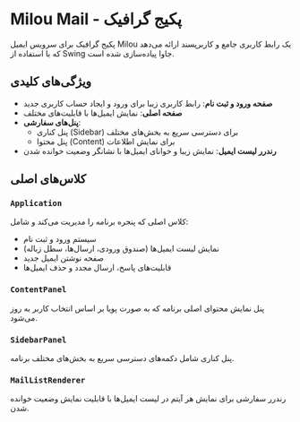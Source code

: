 # Milou Mail - پکیج گرافیک

پکیج گرافیک برای سرویس ایمیل Milou یک رابط کاربری جامع و کاربرپسند ارائه می‌دهد که با استفاده از Swing جاوا پیاده‌سازی شده است.

## ویژگی‌های کلیدی

- **صفحه ورود و ثبت نام**: رابط کاربری زیبا برای ورود و ایجاد حساب کاربری جدید
- **صفحه اصلی**: نمایش ایمیل‌ها با قابلیت‌های مختلف
- **پنل‌های سفارشی**:
  - پنل کناری (Sidebar) برای دسترسی سریع به بخش‌های مختلف
  - پنل محتوا (Content) برای نمایش اطلاعات
- **رندرر لیست ایمیل**: نمایش زیبا و خوانای ایمیل‌ها با نشانگر وضعیت خوانده شدن

## کلاس‌های اصلی

### `Application`
کلاس اصلی که پنجره برنامه را مدیریت می‌کند و شامل:
- سیستم ورود و ثبت نام
- نمایش لیست ایمیل‌ها (صندوق ورودی، ارسال‌ها، سطل زباله)
- صفحه نوشتن ایمیل جدید
- قابلیت‌های پاسخ، ارسال مجدد و حذف ایمیل‌ها

### `ContentPanel`
پنل نمایش محتوای اصلی برنامه که به صورت پویا بر اساس انتخاب کاربر به روز می‌شود.

### `SidebarPanel`
پنل کناری شامل دکمه‌های دسترسی سریع به بخش‌های مختلف برنامه.

### `MailListRenderer`
رندرر سفارشی برای نمایش هر آیتم در لیست ایمیل‌ها با قابلیت نمایش وضعیت خوانده شدن.
